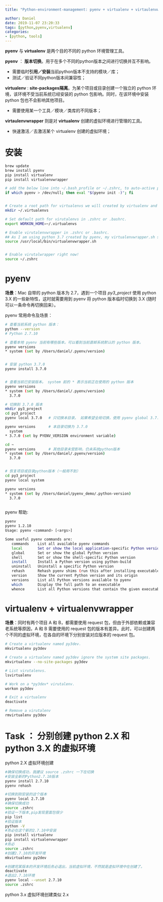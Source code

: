 ```yaml
---
title: "Python-environment-management: pyenv + virtualenv + virtaulenvwrapper"

author: Daniel
date: 2019-11-07 23:20:33
tags: [python,pyenv,virtualenv]
categories:
- [python, tools]
---
```


**pyenv** 与 **virtualenv** 是两个目的不同的 python 环境管理工具。

**pyenv** ： **版本切换**。用于在多个不同的python版本之间进行切换并互不影响。
- 需要临时**引用／安装**当前python版本不支持的模块／库；
- 测试／验证不同python版本间兼容性；


**virtualenv** : **site-packages隔离**。为某个项目或目录创建一个独立的 python 环境，该环境不受当前系统已经安装的 python 包影响。同时，在该环境中安装 python 包也不会影响其他项目。
- 需要使用某一个工具／模块／类库的不同版本；

**virtaulenvwrapper** 则是对 **virtualenv** 创建的虚拟环境进行管理的工具。
- 快速激活／去激活某个 virtualenv 创建的虚拟环境；


<!-- more -->


# 安装
``` bash
brew update
brew install pyenv
pip install virtualenv
pip install virtualenvwrapper

# add the below line into ~/.bash_profile or ~/.zshrc, to auto-active pyenv
if which pyenv > /dev/null; then eval "$(pyenv init -)"; fi


# Create a root path for virtualenvs we will created by virtualenv and virtualenvwrapper.
mkdir ~/.virtualenvs

# Set default path for virutalenvs in .zshrc or .bashrc.
export WORKON_HOME=~/.virtualenvs

# Enable virutalenvwrapper in .zshrc or .bashrc.
## As I am using python 3.7 created by pyenv, my virtualenvwrapper.sh script is located in */Users/daniel/.pyenv/versions/3.7.0/bin/virtualenvwrapper.sh*.
source /usr/local/bin/virtualenvwrapper.sh


# Enable virutalwrapper right now!
source ~/.zshrc

```

# pyenv

**场景**：Mac 自带的 python 版本为 2.7，遇到一个项目 *py3_project* 使用 python 3.X 的一些新特性，这时就需要用到 pyenv 将 python 版本临时切换到 3.X (随时可以一条命令再切换回来）。

pyenv 常用命令及场景：
``` bash
# 查看当前系统 python 版本：
python --version
# Python 2.7.10

# 查看本地 pyenv 当前有哪些版本。可以看到当前直邮系统默认的 python 版本。
pyenv versions
* system (set by /Users/daniel/.pyenv/version)


# 安装 python 3.7.0 
pyenv install 3.7.0


# 查看当前已安装版本。 system 前的 * 表示当前正在使用的 python 版本
pyenv versions
* system (set by /Users/daniel/.pyenv/version)
  3.7.0

# 切换到 3.7.0 版本
mkdir py3_project
cd py3_project
pyenv local 3.7.0	# 只切换本目录。 如果希望全局切换，使用 pyenv global 3.7.0

pyenv versions 		# 本目录切换为 3.7.0 
  system
* 3.7.0 (set by PYENV_VERSION environment variable)

cd ~
pyenv versions		# 其他目录未受影响，仍未系统python版本
* system (set by /Users/daniel/.pyenv/version)
  3.7.0


# 恢复项目或目录python版本（一般用不到）
cd py3_project
pyenv local system

pyenv versions
* system (set by /Users/daniel/pyenv_demo/.python-version)
  3.7.0



```

pyenv 帮助:
``` bash
pyenv
pyenv 1.2.10
Usage: pyenv <command> [<args>]

Some useful pyenv commands are:
   commands    List all available pyenv commands
   local       Set or show the local application-specific Python version
   global      Set or show the global Python version
   shell       Set or show the shell-specific Python version
   install     Install a Python version using python-build
   uninstall   Uninstall a specific Python version
   rehash      Rehash pyenv shims (run this after installing executables)
   version     Show the current Python version and its origin
   versions    List all Python versions available to pyenv
   which       Display the full path to an executable
   whence      List all Python versions that contain the given executable
```

# virtualenv  + virtualenvwrapper
**场景**：同时有两个项目 A 和 B，都需要使用 request 包，但由于外部依赖或兼容老系统等原因，A 和 B 需要使用的 request 包的版本有差异。此时，可以创建两个不同的虚拟环境，在各自的环境下分别安装对应版本的 request 包。


``` bash
# Create a virtualenv named py3dev.
mkvirtualenv py3dev

# Create a virtualenv named py3dev ignore the system site packages.
mkvirtualenv --no-site-packages py3dev 

# List virutalenvs.
lsvirtualenv

# Work on a *py3dev* virutalenv.
workon py3dev

# Exit a virtualenv
deactivate

# Remove a virutalenv
rmvirtualenv py3dev


```

# Task ： 分别创建 python 2.X 和 python 3.X 的虚拟环境

python 2.X 虚拟环境创建
``` bash
#确保切换成功，我建议 source .zshrc 一下在切换
#安装全新的Python2.7.10版本
pyenv install 2.7.10
pyenv rehash

#切换到刚安装的这个版本
pyenv local 2.7.10
#确保切换成功
source .zshrc
#验证一下版本,pip发现里面包很少
pip list
#验证版本
python -V
#务必在这个新的2.7.10中安装
pip install virtualenv
pip install virtualenvwrapper
#务必
source .zshrc
#创建2.7.10的开发环境
mkvirtualenv py2dev

#创建完某版本的开发环境后务必退出，当前虚拟环境，不然就是虚拟环境中在创建了。
deactivate
#退出2.7.10环境
pyenv local --unset 2.7.10
source .zshrc

```

python 3.x 虚拟环境创建类似 2.x


